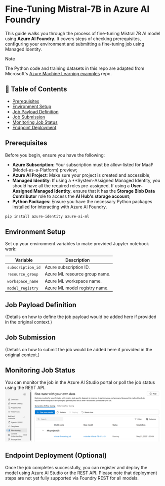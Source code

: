 # Fine-Tuning Mistral-7B in Azure AI Foundry

This guide walks you through the process of fine-tuning Mistral 7B AI model using **Azure AI Foundry**. It covers steps of checking prerequisites, configuring your environment and submitting a fine-tuning job using Managed Identity.

> [!NOTE]
> The Python code and training datasets in this repo are adapted from Microsoft's [Azure Machine Learning examples](https://github.com/Azure/azureml-examples/tree/main/sdk/python/jobs/finetuning) repo.

## 📑 Table of Contents
- [Prerequisites](#prerequisites)
- [Environment Setup](#environment-setup)
- [Job Payload Definition](#job-payload-definition)
- [Job Submission](#job-submission)
- [Monitoring Job Status](#monitoring-job-status)
- [Endpoint Deployment](#endpoint-deployment-optional)

## Prerequisites
Before you begin, ensure you have the following:
- **Azure Subscription**: Your subscription must be allow-listed for MaaP (Model-as-a-Platform) preview;
- **Azure AI Project**: Make sure your project is created and accessible;
- **Managed Identity**: If using a **System-Assigned Managed Identity, you should have all the required roles pre-assigned. If using a **User-Assigned Managed Identity**, ensure that it has the **Storage Blob Data Contributor** role to access the **AI Hub's storage account**;
- **Python Packages**: Ensure you have the necessary Python packages installed for interacting with Azure AI Foundry.
``` PowerShell
pip install azure-identity azure-ai-ml
```

## Environment Setup
Set up your environment variables to make provided Jupyter notebook work:

| Variable                  | Description                                      |
| ------------------------- | ------------------------------------------------ |
| `subscription_id`         | Azure subscription ID.                           |
| `resource_group`          | Azure ML resource group name.                    |
| `workspace_name`          | Azure ML workspace name.                         |
| `model_registry`          | Azure ML model registry name.                    |

## Job Payload Definition
(Details on how to define the job payload would be added here if provided in the original context.)

## Job Submission
(Details on how to submit the job would be added here if provided in the original context.)

## Monitoring Job Status
You can monitor the job in the Azure AI Studio portal or poll the job status using the REST API.
![Mistral_FT_JobProgress](images/Mistral_FT_JobProgress.png)

## Endpoint Deployment (Optional)
Once the job completes successfully, you can register and deploy the model using Azure AI Studio or the REST API. Please note that deployment steps are not yet fully supported via Foundry REST for all models.

